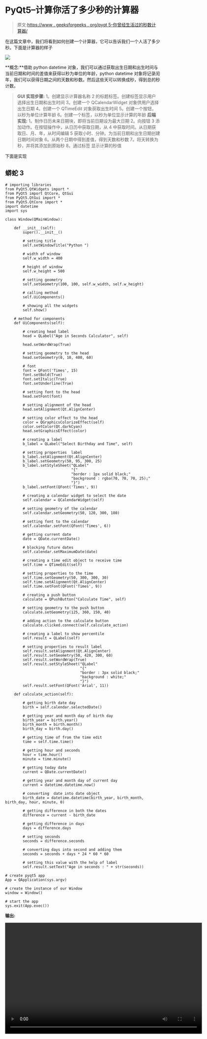 # PyQt5–计算你活了多少秒的计算器

> 原文:[https://www . geeksforgeeks . org/pyqt 5-你曾经生活过的秒数计算器/](https://www.geeksforgeeks.org/pyqt5-calculator-for-number-of-seconds-you-have-lived/)

在这篇文章中，我们将看到如何创建一个计算器，它可以告诉我们一个人活了多少秒。下面是计算器的样子

![](img/750762cdf3f34043a3414eaa336731c1.png)

**概念:**借助 python datetime 对象，我们可以通过获取出生日期和出生时间与当前日期和时间的差值来获得以秒为单位的年龄，python datetime 对象将记录闰年，我们可以获得日期之间的天数和秒数。然后这些天可以转换成秒，得到总的秒计数。

> **GUI 实现步骤:**
> 1。创建显示计算器名称
> 2 的标题标签。创建标签显示用户选择出生日期和出生时间
> 3。创建一个 QCalendarWidget 对象供用户选择出生日期
> 4。创建一个 QTimeEdit 对象获取出生时间
> 5。创建一个按钮，以秒为单位计算年龄
> 6。创建一个标签，以秒为单位显示计算的年龄
> **后端实现:**
> 1。制作日历未来日期块，即将当前日期设为最大日期
> 2。向按钮
> 3 添加动作。在按钮操作中，从日历中获取日期，从
> 4 中获取时间。从日期获取日、月、年，从时间编辑
> 5 获取小时、分钟。为当前日期和出生日期创建日期时间对象
> 6。从两个日期中得到差值，得到天数和秒数
> 7。将天转换为秒，并将其添加到原始秒
> 8。通过标签
> 显示计算的秒值

下面是实现

## 蟒蛇 3

```
# importing libraries
from PyQt5.QtWidgets import *
from PyQt5 import QtCore, QtGui
from PyQt5.QtGui import *
from PyQt5.QtCore import *
import datetime
import sys

class Window(QMainWindow):

    def __init__(self):
        super().__init__()

        # setting title
        self.setWindowTitle("Python ")

        # width of window
        self.w_width = 400

        # height of window
        self.w_height = 500

        # setting geometry
        self.setGeometry(100, 100, self.w_width, self.w_height)

        # calling method
        self.UiComponents()

        # showing all the widgets
        self.show()

    # method for components
    def UiComponents(self):

        # creating head label
        head = QLabel("Age in Seconds Calculator", self)

        head.setWordWrap(True)

        # setting geometry to the head
        head.setGeometry(0, 10, 400, 60)

        # font
        font = QFont('Times', 15)
        font.setBold(True)
        font.setItalic(True)
        font.setUnderline(True)

        # setting font to the head
        head.setFont(font)

        # setting alignment of the head
        head.setAlignment(Qt.AlignCenter)

        # setting color effect to the head
        color = QGraphicsColorizeEffect(self)
        color.setColor(Qt.darkCyan)
        head.setGraphicsEffect(color)

        # creating a label
        b_label = QLabel("Select Birthday and Time", self)

        # setting properties  label
        b_label.setAlignment(Qt.AlignCenter)
        b_label.setGeometry(50, 95, 300, 25)
        b_label.setStyleSheet("QLabel"
                              "{"
                              "border : 1px solid black;"
                              "background : rgba(70, 70, 70, 25);"
                              "}")
        b_label.setFont(QFont('Times', 9))

        # creating a calendar widget to select the date
        self.calendar = QCalendarWidget(self)

        # setting geometry of the calendar
        self.calendar.setGeometry(50, 120, 300, 180)

        # setting font to the calendar
        self.calendar.setFont(QFont('Times', 6))

        # getting current date
        date = QDate.currentDate()

        # blocking future dates
        self.calendar.setMaximumDate(date)

        # creating a time edit object to receive time
        self.time = QTimeEdit(self)

        # setting properties to the time
        self.time.setGeometry(50, 300, 300, 30)
        self.time.setAlignment(Qt.AlignCenter)
        self.time.setFont(QFont('Times', 9))

        # creating a push button
        calculate = QPushButton("Calculate Time", self)

        # setting geometry to the push button
        calculate.setGeometry(125, 360, 150, 40)

        # adding action to the calculate button
        calculate.clicked.connect(self.calculate_action)

        # creating a label to show percentile
        self.result = QLabel(self)

        # setting properties to result label
        self.result.setAlignment(Qt.AlignCenter)
        self.result.setGeometry(50, 420, 300, 60)
        self.result.setWordWrap(True)
        self.result.setStyleSheet("QLabel"
                                  "{"
                                  "border : 3px solid black;"
                                  "background : white;"
                                  "}")
        self.result.setFont(QFont('Arial', 11))

    def calculate_action(self):

        # getting birth date day
        birth = self.calendar.selectedDate()

        # getting year and month day of birth day
        birth_year = birth.year()
        birth_month = birth.month()
        birth_day = birth.day()

        # getting time of from the time edit
        time = self.time.time()

        # getting hour and seconds
        hour = time.hour()
        minute = time.minute()

        # getting today date
        current = QDate.currentDate()

        # getting year and month day of current day
        current = datetime.datetime.now()

        # converting  date into date object
        birth_date = datetime.datetime(birth_year, birth_month, birth_day, hour, minute, 0)

        # getting difference in both the dates
        difference = current - birth_date

        # getting difference in days
        days = difference.days

        # setting seconds
        seconds = difference.seconds

        # converting days into second and adding them
        seconds = seconds + days * 24 * 60 * 60

        # setting this value with the help of label
        self.result.setText("Age in seconds : " + str(seconds))

# create pyqt5 app
App = QApplication(sys.argv)

# create the instance of our Window
window = Window()

# start the app
sys.exit(App.exec())
```

**输出:**

<video class="wp-video-shortcode" id="video-434882-1" width="640" height="360" preload="metadata" controls=""><source type="video/mp4" src="https://media.geeksforgeeks.org/wp-content/uploads/20200615183538/Python-2020-06-15-18-34-55.mp4?_=1">[https://media.geeksforgeeks.org/wp-content/uploads/20200615183538/Python-2020-06-15-18-34-55.mp4](https://media.geeksforgeeks.org/wp-content/uploads/20200615183538/Python-2020-06-15-18-34-55.mp4)</video>